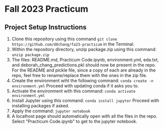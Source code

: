 # Fall 2023 Practicum

## Project Setup Instructions

1. Clone this repository using this command `git clone https://github.com/d8chang/fa23-practicum` in the Terminal.
2. Within the repository directory, unzip package.zip using this command: `unzip package.zip`
3. The files: README.md, Practicum Code.ipynb, environment.yml, eda.txt, and deborah_chang_predictions.pkl should now be present in the repo. For the README and pickle file, since a copy of each are already in the repo, feel free to rename/replace them with the ones in the zip file.
4. Create the environment wiht the following command: `conda create -n environment.yml` Proceed with updating conda if it asks you to.
5. Activate the environment with this command: `conda activate environment.yml`
6. Install Jupyter using this command: `conda install jupyter` Proceed with installing packages if asked.
7. Apply the command: `jupyter notebook`
8. A localhost page should automatically open with all the files in the repo. Select "Practicum Code.ipynb" to get to the jupyter notebook.
